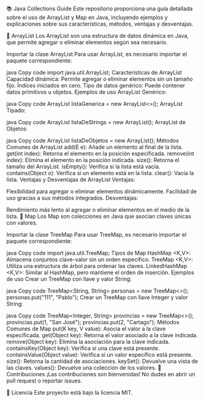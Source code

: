 📚 Java Collections Guide
Este repositorio proporciona una guía detallada sobre el uso de ArrayList y Map en Java, incluyendo ejemplos y explicaciones sobre sus características, métodos, ventajas y desventajas.

🚀 ArrayList
Los ArrayList son una estructura de datos dinámica en Java, que permite agregar o eliminar elementos según sea necesario.

Importar la clase ArrayList
Para usar ArrayList, es necesario importar el paquete correspondiente:

java
Copy code
import java.util.ArrayList;
Características de ArrayList
Capacidad dinámica: Permite agregar o eliminar elementos sin un tamaño fijo.
Índices iniciados en cero.
Tipo de datos genérico: Puede contener datos primitivos u objetos.
Ejemplos de uso
ArrayList Genérico:

java
Copy code
ArrayList listaGenerica = new ArrayList<>();
ArrayList Tipado:

java
Copy code
ArrayList<String> listaDeStrings = new ArrayList<String>();
ArrayList de Objetos:

java
Copy code
ArrayList<Persona> listaDeObjetos = new ArrayList<Persona>();
Métodos Comunes de ArrayList
add(E e): Añade un elemento al final de la lista.
get(int index): Retorna el elemento en la posición especificada.
remove(int index): Elimina el elemento en la posición indicada.
size(): Retorna el tamaño del ArrayList.
isEmpty(): Verifica si la lista está vacía.
contains(Object o): Verifica si un elemento está en la lista.
clear(): Vacía la lista.
Ventajas y Desventajas de ArrayList
Ventajas:

Flexibilidad para agregar o eliminar elementos dinámicamente.
Facilidad de uso gracias a sus métodos integrados.
Desventajas:

Rendimiento más lento al agregar o eliminar elementos en el medio de la lista.
🌳 Map
Los Map son colecciones en Java que asocian claves únicas con valores.

Importar la clase TreeMap
Para usar TreeMap, es necesario importar el paquete correspondiente:

java
Copy code
import java.util.TreeMap;
Tipos de Map
HashMap <K,V>: Almacena conjuntos clave-valor sin un orden específico.
TreeMap <K,V>: Utiliza una estructura de árbol para ordenar las claves.
LinkedHashMap <K,V>: Similar al HashMap, pero mantiene el orden de inserción.
Ejemplos de uso
Crear un TreeMap con llave y valor String:

java
Copy code
TreeMap<String, String> personas = new TreeMap<>();
personas.put("111", "Pablo");
Crear un TreeMap con llave Integer y valor String:

java
Copy code
TreeMap<Integer, String> provincias = new TreeMap<>();
provincias.put(1, "San José");
provincias.put(2, "Cartago");
Métodos Comunes de Map
put(K key, V value): Asocia el valor a la clave especificada.
get(Object key): Retorna el valor asociado a la clave indicada.
remove(Object key): Elimina la asociación para la clave indicada.
containsKey(Object key): Verifica si una clave está presente.
containsValue(Object value): Verifica si un valor específico está presente.
size(): Retorna la cantidad de asociaciones.
keySet(): Devuelve una vista de las claves.
values(): Devuelve una colección de los valores.
📝 Contribuciones
¡Las contribuciones son bienvenidas! No dudes en abrir un pull request o reportar issues.

📄 Licencia
Este proyecto está bajo la licencia MIT.